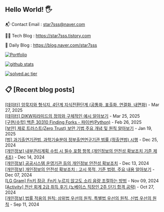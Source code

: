 ## Hello World! 🖐

📬 Contact Email : star7sss@naver.com

👨‍💻 Tech Blog : https://star7sss.tistory.com

🤪 Daily Blog : https://blog.naver.com/star7sss

[![Portfolio](https://img.shields.io/badge/Portfolio-%23000000.svg?style=for-the-badge&logo=firefox&logoColor=#FF7139)](https://fern-way-13f.notion.site/Jang-Thang-3b7b327981a2456c8ee5952eadb848b9)

[![github stats](https://github-readme-stats.vercel.app/api?username=jangThang&show_icons=true&hide_border=False)](https://star7sss.tistory.com)

[![solved.ac tier](http://mazassumnida.wtf/api/v2/generate_badge?boj=star7sss)](https://solved.ac/star7sss)

## 📋 [Recent blog posts]
[[데이터] 암묵지와 형식지, 4단계 지식전환단계 (공통화, 표출화, 연결화, 내면화)](https://star7sss.tistory.com/1035) - Mar 27, 2025<br>
[[데이터] DIKW피라미드의 정의와 구체적인 예시 알아보기](https://star7sss.tistory.com/1034) - Mar 25, 2025<br>
[[구현/수학] 백준 30310 Finding Forks - 파이썬(Python)](https://star7sss.tistory.com/1033) - Feb 26, 2025<br>
[[보안] 제로 트러스트(Zero Trust) 보안 기법 주요 개념 및 원칙 알아보기](https://star7sss.tistory.com/1032) - Jan 19, 2025<br>
[[법] 과기출연기관법, 과학기술분야 정부출연연구기관 법률 (정출연법) 시행](https://star7sss.tistory.com/1031) - Dec 25, 2024<br>
[[개인정보] 내부관리계획 수립 시 필수 포함 항목 (개인정보의 안전성 확보조치 기준 제4조)](https://star7sss.tistory.com/1030) - Dec 14, 2024<br>
[[개인정보] 공공시스템 운영기관 등의 개인정보 안전성 확보조치](https://star7sss.tistory.com/1029) - Dec 13, 2024<br>
[[개인정보] 개인정보의 안전성 확보조치 : 고시 목적, 기준 법령, 주요 내용 알아보기](https://star7sss.tistory.com/1028) - Dec 07, 2024<br>
[[LG Gram] Fn키 잠금, Fn키 누르지 않고도 소리 음량 조절하는 방법](https://star7sss.tistory.com/1027) - Nov 09, 2024<br>
[[Activity] 전산 회계 2급 취득 후기 (노베이스 직장인 2주 단기 합격 공략)](https://star7sss.tistory.com/1026) - Oct 27, 2024<br>
[[개인정보] 법률 적용의 원칙: 상위법 우선의 원칙, 특별법 우선의 원칙, 신법 우선의 원칙](https://star7sss.tistory.com/1025) - Sep 11, 2024<br>
